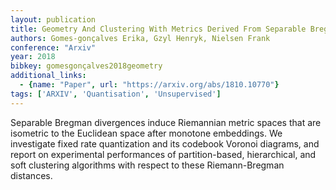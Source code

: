 ```yaml
---
layout: publication
title: Geometry And Clustering With Metrics Derived From Separable Bregman Divergences
authors: Gomes-gonçalves Erika, Gzyl Henryk, Nielsen Frank
conference: "Arxiv"
year: 2018
bibkey: gomesgonçalves2018geometry
additional_links:
  - {name: "Paper", url: "https://arxiv.org/abs/1810.10770"}
tags: ['ARXIV', 'Quantisation', 'Unsupervised']
---
```

<p>Separable Bregman divergences induce Riemannian metric spaces that
are isometric to the Euclidean space after monotone embeddings. We
investigate fixed rate quantization and its codebook Voronoi diagrams,
and report on experimental performances of partition-based,
hierarchical, and soft clustering algorithms with respect to these
Riemann-Bregman distances.</p>
